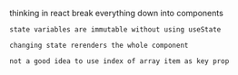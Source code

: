 thinking in react
    break everything down into components

    state variables are immutable without using useState

    changing state rerenders the whole component

    not a good idea to use index of array item as key prop